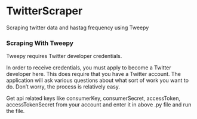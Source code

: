 # TwitterScraper
Scraping twitter data and hastag frequency using Tweepy

### Scraping With Tweepy

Tweepy requires Twitter developer credentials. 

In order to receive credentials, you must apply to become a Twitter developer here. This does require that you have a Twitter account. The application will ask various questions about what sort of work you want to do. Don’t worry, the process is relatively easy.

Get api related keys like consumerKey, consumerSecret, accessToken, accessTokenSecret from your account and enter it in above .py file and run the file.




